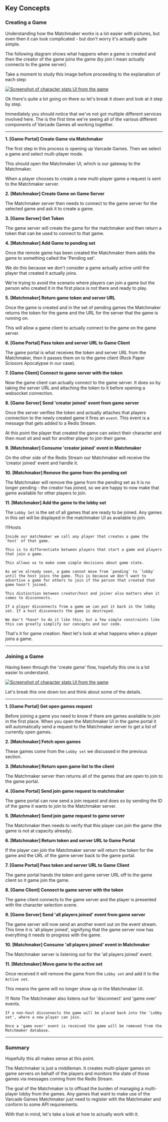 

## Key Concepts

### Creating a Game

Understanding how the Matchmaker works is a lot easier with pictures, but even then it can look complicated - but don't worry it's actually quite simple.

The following diagram shows what happens when a game is created and then the creator of the game joins the game (by join I mean actually connects to the game server).

Take a moment to study this image before proceeding to the explanation of each step:

[![Screenshot of character stats UI from the game](img/create_game_flow.png)](img/create_game_flow.png)

Ok there's quite a lot going on there so let's break it down and look at it step by step.

Immediately you should notice that we've not got multiple different services involved here. The is the first time we're seeing all of the various different components of Varcade Games all working together.

***

**1. [Game Portal]    Create Game via Matchmaker**

The first step in this process is opening up Varcade Games. Then we select a game and select multi-player mode. 

This should open the Matchmaker UI, which is our gateway to the Matchmaker.

When a player chooses to create a new multi-player game a request is sent to the Matchmaker server.

**2. [Matchmaker]     Create Game on Game Server**

The Matchmaker server then needs to connect to the game server for the selected game and ask it to create a game.

**3. [Game Server]     Get Token**

The game server will create the game for the matchmaker and then return a token that can be used to connect to that game.

**4. [Matchmaker]     Add Game to pending set**

Once the remote game has been created the Matchmaker them adds the game to something called the 'Pending set'.

We do this because we don't consider a game actually active until the player that created it actually joins. 

We're trying to avoid the scenario where players can join a game but the person who created it in the first place is not there and ready to play. 

**5. [Matchmaker]     Return game token and server URL**

Once the game is created and in the set of pending games the Matchmaker returns the token for the game and the URL for the server that the game is running on.

This will allow a game client to actually connect to the game on the game server.

**6. [Game Portal]    Pass token and server URL to Game Client**

The game portal is what receives the token and server URL from the Matchmaker, then it passes them on to the game client (Rock Paper Scissors Apocalypse in our case).

**7. [Game Client]    Connect to game server with the token**

Now the game client can actually connect to the game server. It does so by taking the server URL and attaching the token to it before opening a websocket connection.

**8. [Game Server]    Send 'creator joined' event from game server**

Once the server verifies the token and actually attaches that players connection to the newly created game it fires an `event`. This event is a message that gets added to a Redis Stream.

At this point the player that created the game can select their character and then must sit and wait for another player to join their game.

**9. [Matchmaker]     Consume 'creator joined' event in Matchmaker**

On the other side of the Redis Stream our Matchmaker will receive the 'creator joined' event and handle it.

**10. [Matchmaker]    Remove the game from the pending set**

The Matchmaker will remove the game from the pending set as it is no longer pending - the creator has joined, so we are happy to now make that game available for other players to join.

**11. [Matchmaker]    Add the game to the lobby set**

The `Lobby Set` is the set of all games that are ready to be joined. Any games in this set will be displayed in the matchmaker UI as available to join.


!!!Hosts

    Inside our matchmaker we call any player that creates a game the `host` of that game.

    This is to differentiate between players that start a game and players that join a game.

    This allows us to make some simple decisions about game state.

    As we've already seen, a game cannot move from `pending` to `lobby` until the host joins the game. This is because we don't want to advertise a game for others to join if the person that created that game hasn't joined.

    This distinction between creator/host and joiner also matters when it comes to disconnects.

    If a player disconnects from a game we can put it back in the lobby set. If a host disconnects the game is destroyed.

    We don't *have* to do it like this, but a few simple constraints like this can greatly simplify our concepts and our code.

That's it for game creation. Next let's look at what happens when a player joins a game.

***

### Joining a Game

Having been through the 'create game' flow, hopefully this one is a lot easier to understand.

[![Screenshot of character stats UI from the game](img/join_game_flow.png)](img/join_game_flow.png)

Let's break this one down too and think about some of the details.

***

**1. [Game Portal] Get open games request**

Before joining a game you need to know if there are games available to join in the first place. When you open the Matchmaker UI in the game portal it will automatically send a request to the Matchmaker server to get a list of currently open games.

**2. [Matchmaker] Fetch open games**

These games come from the `Lobby set` we discussed in the previous section.

**3. [Matchmaker] Return open game list to the client**

The Matchmaker server then returns all of the games that are open to join to the game portal.

**4. [Game Portal] Send join game request to matchmaker**

The game portal can now send a join request and does so by sending the ID of the game it wants to join to the Matchmaker server.

**5. [Matchmaker] Send join game request to game server**

The Matchmaker then needs to verify that this player can join the game (the game is not at capacity already).

**6. [Matchmaker] Return token and server URL to Game Portal**

If the player can join the Matchmaker server will return the token for the game and the URL of the game server back to the game portal.

**7. [Game Portal] Pass token and server URL to Game Client**

The game portal hands the token and game server URL off to the game client so it game join the game.

**8. [Game Client] Connect to game server with the token**

The game client connects to the game server and the player is presented with the character selection scene.

**9. [Game Server] Send 'all players joined' event from game server**

The game server will now send an another event out on the event stream. This time it is 'all player joined', signifying that the game server now has everything it needs to progress with the game.

**10. [Matchmaker] Consume 'all players joined' event in Matchmaker**

The Matchmaker server is listening out for the 'all players joined' event. 

**11. [Matchmaker] Move game to the active set**

Once received it will remove the game from the `Lobby set` and add it to the `Active set`.

This means the game will no longer show up in the Matchmaker UI.

!!! Note
    The Matchmaker also listens out for 'disconnect' and 'game over' events.

    If a non-host disconnects the game will be placed back into the 'Lobby set', where a new player can join.

    Once a 'game over' event is received the game will be removed from the Matchmaker database.


***

### Summary

Hopefully this all makes sense at this point.

The Matchmaker is just a middleman. It creates multi-player games on game servers on behalf of the players and monitors the state of those games via messages coming from the Redis Stream. 

The goal of the Matchmaker is to offload the burden of managing a multi-player lobby from the games. Any games that want to make use of the Varcade Games Matchmaker just need to register with the Matchmaker and conform to some API requirements.

With that in mind, let's take a look at how to actually work with it.